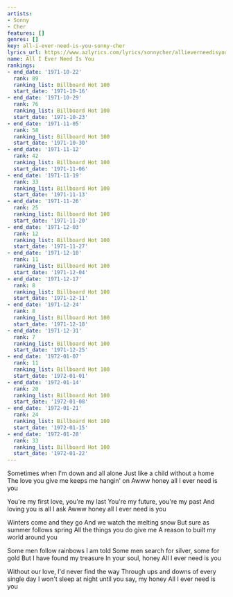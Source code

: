 ```yaml
---
artists:
- Sonny
- Cher
features: []
genres: []
key: all-i-ever-need-is-you-sonny-cher
lyrics_url: https://www.azlyrics.com/lyrics/sonnycher/allieverneedisyou.html
name: All I Ever Need Is You
rankings:
- end_date: '1971-10-22'
  rank: 89
  ranking_list: Billboard Hot 100
  start_date: '1971-10-16'
- end_date: '1971-10-29'
  rank: 76
  ranking_list: Billboard Hot 100
  start_date: '1971-10-23'
- end_date: '1971-11-05'
  rank: 58
  ranking_list: Billboard Hot 100
  start_date: '1971-10-30'
- end_date: '1971-11-12'
  rank: 42
  ranking_list: Billboard Hot 100
  start_date: '1971-11-06'
- end_date: '1971-11-19'
  rank: 33
  ranking_list: Billboard Hot 100
  start_date: '1971-11-13'
- end_date: '1971-11-26'
  rank: 25
  ranking_list: Billboard Hot 100
  start_date: '1971-11-20'
- end_date: '1971-12-03'
  rank: 12
  ranking_list: Billboard Hot 100
  start_date: '1971-11-27'
- end_date: '1971-12-10'
  rank: 11
  ranking_list: Billboard Hot 100
  start_date: '1971-12-04'
- end_date: '1971-12-17'
  rank: 8
  ranking_list: Billboard Hot 100
  start_date: '1971-12-11'
- end_date: '1971-12-24'
  rank: 8
  ranking_list: Billboard Hot 100
  start_date: '1971-12-18'
- end_date: '1971-12-31'
  rank: 7
  ranking_list: Billboard Hot 100
  start_date: '1971-12-25'
- end_date: '1972-01-07'
  rank: 11
  ranking_list: Billboard Hot 100
  start_date: '1972-01-01'
- end_date: '1972-01-14'
  rank: 20
  ranking_list: Billboard Hot 100
  start_date: '1972-01-08'
- end_date: '1972-01-21'
  rank: 24
  ranking_list: Billboard Hot 100
  start_date: '1972-01-15'
- end_date: '1972-01-28'
  rank: 33
  ranking_list: Billboard Hot 100
  start_date: '1972-01-22'
---
```


Sometimes when I'm down and all alone
Just like a child without a home
The love you give me keeps me hangin' on
Awww honey all I ever need is you

You're my first love, you're my last
You're my future, you're my past
And loving you is all I ask
Awww honey all I ever need is you

Winters come and they go
And we watch the melting snow
But sure as summer follows spring
All the things you do give me
A reason to built my world around you

Some men follow rainbows I am told
Some men search for silver, some for gold
But I have found my treasure
In your soul, honey
All I ever need is you

Without our love, I'd never find the way
Through ups and downs of every single day
I won't sleep at night until you say, my honey
All I ever need is you



